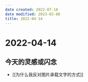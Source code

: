 ```yaml
---
date created: 2022-07-18
date modified: 2023-03-08
title: 2022-04-14
---
```


# 2022-04-14

## 今天的灵感或闪念

- [[为什么我反对图片承载文字的方式]]
